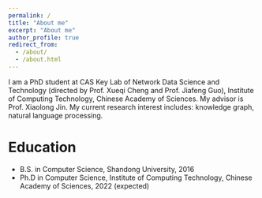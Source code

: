 ```yaml
---
permalink: /
title: "About me"
excerpt: "About me"
author_profile: true
redirect_from: 
  - /about/
  - /about.html
---
```


I am a PhD student at CAS Key Lab of Network Data Science and Technology (directed by Prof. Xueqi Cheng and Prof. Jiafeng Guo), Institute of Computing Technology, Chinese Academy of Sciences. My advisor is Prof. Xiaolong Jin. 
My current research interest includes: knowledge graph, natural language processing.

Education
======
- B.S. in Computer Science, Shandong University, 2016
- Ph.D in Computer Science, Institute of Computing Technology, Chinese Academy of Sciences, 2022 (expected)

